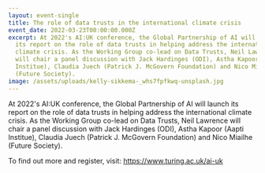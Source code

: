 ```yaml
---
layout: event-single
title: The role of data trusts in the international climate crisis
event_date: 2022-03-23T00:00:00.000Z
excerpt: At 2022's AI:UK conference, the Global Partnership of AI will launch
  its report on the role of data trusts in helping address the international
  climate crisis. As the Working Group co-lead on Data Trusts, Neil Lawrence
  will chair a panel discussion with Jack Hardinges (ODI), Astha Kapoor (Aapti
  Institue), Claudia Juech (Patrick J. McGovern Foundation) and Nico Miailhe
  (Future Society).
image: /assets/uploads/kelly-sikkema-_whs7fpfkwq-unsplash.jpg
---
```

At 2022's AI:UK conference, the Global Partnership of AI will launch its report on the role of data trusts in helping address the international climate crisis. As the Working Group co-lead on Data Trusts, Neil Lawrence will chair a panel discussion with Jack Hardinges (ODI), Astha Kapoor (Aapti Institue), Claudia Juech (Patrick J. McGovern Foundation) and Nico Miailhe (Future Society).

To find out more and register, visit: <https://www.turing.ac.uk/ai-uk>
